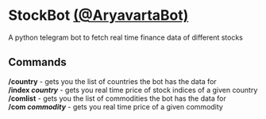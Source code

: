 # StockBot [(@AryavartaBot)](https://t.me/AryavartaBot)
A python telegram bot to fetch real time finance data of different stocks

## Commands
**/country** - gets you the list of countries the bot has the data for<br>
**/index *country*** - gets you real time price of stock indices of a given country<br>
**/comlist** - gets you the list of commodities the bot has the data for<br>
**/com *commodity*** - gets you real time price of a given commodity<br>
